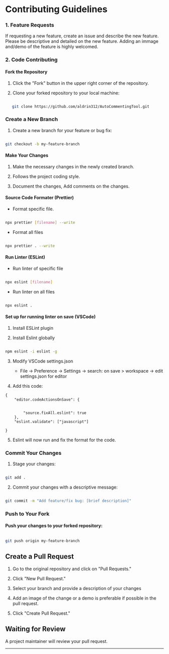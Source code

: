 # Contributing Guidelines

### 1. Feature Requests

If requesting a new feature, create an issue and describe the new feature. Please be descriptive and detailed on the new feature. Adding an immage and/demo of the feature is highly welcomed.


### 2. Code Contributing 

#### Fork the Repository

1. Click the "Fork" button in the upper right corner of the repository.

2. Clone your forked repository to your local machine:

```bash

   git clone https://github.com/aldrin312/AutoCommentingTool.git

```

### Create a New Branch

1. Create a new branch for your feature or bug fix:

```bash

git checkout -b my-feature-branch

```

#### Make Your Changes

1. Make the necessary changes in the newly created branch.

2. Follows the project coding style.

3. Document the changes, Add comments on the changes.

#### Source Code Formater (Prettier)
- Format specific file.
```bash

npx prettier [filename] --write

```
- Format all files
```bash

npx prettier . --write

```

#### Run Linter (ESLint)
- Run linter of specific file
```bash

npx eslint [filename]

```
- Run linter on all files
```bash

npx eslint .

```

#### Set up for running linter on save (VSCode)

1. Install ESLint plugin

2. Install Eslint globally
```bash

npm eslint -i eslint -g

```

3. Modify VSCode settings.json
   - File -> Preference -> Settings -> search: on save > workspace -> edit settings.json for editor

4. Add this code:
```
{
    "editor.codeActionsOnSave": {
        
        
        "source.fixAll.eslint": true
    },
    "eslint.validate": ["javascript"]
    
}
```
5. Eslint will now run and fix the format for the code.

### Commit Your Changes

1. Stage your changes:

```bash

git add .

```

2. Commit your changes with a descriptive message:

```bash

git commit -m "Add feature/fix bug: [brief description]"

```


### Push to Your Fork


#### Push your changes to your forked repository:

```bash

git push origin my-feature-branch

```



## Create a Pull Request

1. Go to the original repository and click on "Pull Requests."

2. Click "New Pull Request."

3. Select your branch and provide a description of your changes

4. Add an image of the change or a demo is preferable if possible in the pull request.

5. Click "Create Pull Request."


## Waiting for Review 

A project maintainer will review your pull request.

---
